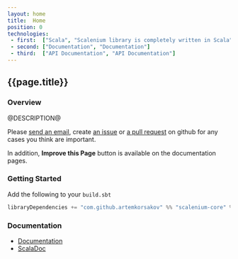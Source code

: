 ```yaml
---
layout: home
title:  Home
position: 0
technologies:
 - first:  ["Scala", "Scalenium library is completely written in Scala"]
 - second: ["Documentation", "Documentation"]
 - third:  ["API Documentation", "API Documentation"]
---
```


## {{page.title}}

### Overview

@DESCRIPTION@

Please [send an email](@EMAIL@), create [an issue](@ISSUES@) or [a pull request](@PULLS@) on github 
for any cases you think are important.

In addition, **Improve this Page** button is available on the documentation pages.

### Getting Started

Add the following to your `build.sbt`
```scala
libraryDependencies += "com.github.artemkorsakov" %% "scalenium-core" % "@VERSION@"
```

### Documentation
- [Documentation](@DOC_SITE@)
- [ScalaDoc](@API_SITE@)

